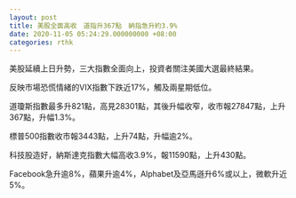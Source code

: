 ```yaml
---
layout: post
title: 美股全面高收　道指升367點　納指急升約3.9%
date: 2020-11-05 05:24:29.000000000 +08:00
categories: rthk
---
```


美股延續上日升勢，三大指數全面向上，投資者關注美國大選最終結果。

反映市場恐慌情緒的VIX指數下跌近17%，觸及兩星期低位。

道瓊斯指數最多升821點，高見28301點，其後升幅收窄，收市報27847點，上升367點，升幅1.3%。

標普500指數收市報3443點，上升74點，升幅逾2%。

科技股造好，納斯達克指數大幅高收3.9%，報11590點，上升430點。

Facebook急升逾8%，蘋果升逾4%，Alphabet及亞馬遜升6%或以上，微軟升近5%。
